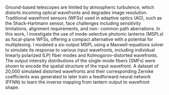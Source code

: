 Ground-based telescopes are limited by atmospheric turbulence, which distorts incoming optical wavefronts
and degrades image resolution. Traditional wavefront sensors (WFSs) used in adaptive optics (AO), such as
the Shack-Hartmann sensor, face challenges including sensitivity limitations, alignment requirements, and non-
common path aberrations. In this work, I investigate the use of mode-selective photonic lanterns (MSPLs) as
focal-plane WFSs, offering a compact alternative with a potential for multiplexing.
I modeled a six-output MSPL using a Maxwell-equations solver to simulate its response to various input
wavefronts, including individual linearly polarized (LP) fiber modes and Kolmogorov-distorted wavefronts.
The output intensity distributions of the single-mode fibers (SMFs) were shown to encode the spatial structure
of the input wavefront. A dataset of 20,000 simulated distorted wavefronts and their corresponding Zernike
coefficients was generated to later train a feedforward neural network (FFNN) to learn the inverse mapping from
lantern output to wavefront shape.
